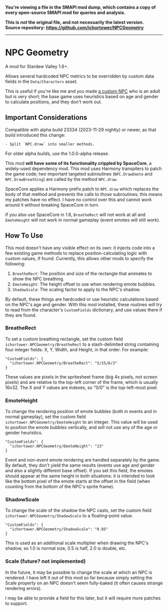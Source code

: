 **You're viewing a file in the SMAPI mod dump, which contains a copy of every open-source SMAPI mod
for queries and analysis.**

**This is _not_ the original file, and not necessarily the latest version.**  
**Source repository: https://github.com/ichortower/NPCGeometry**

----

# NPC Geometry

A mod for Stardew Valley 1.6+.

Allows several hardcoded NPC metrics to be overridden by custom data fields in
the `Data/Characters` asset.

This is useful if you're like me and you made [a custom
NPC](https://github.com/ichortower/HatMouseLacey) who is an adult but is very
short; the base game uses heuristics based on age and gender to calculate
positions, and they don't work out.

## Important Considerations

Compatible with alpha build 23334 (2023-11-29 nightly) or newer, as that build
introduced this change:

    - Split `NPC.draw` into smaller methods.

For older alpha builds, use the 1.0.0-alpha release.

This mod **will have some of its functionality crippled by SpaceCore**, a
widely-used dependency mod. This mod uses Harmony transpilers to patch the game
code; two important targeted subroutines (`NPC.DrawEmote` and
`NPC.DrawBreathing`) are called by the method `NPC.draw`.

SpaceCore applies a Harmony prefix patch to `NPC.draw` which replaces the body
of that method and prevents the calls to those subroutines; this means my
patches have no effect. I have no control over this and cannot work around it
without breaking SpaceCore in turn.

If you also use SpaceCore in 1.6, `BreatheRect` will not work at all and
`EmoteHeight` will not work in normal gameplay (event emotes will still work).

## How To Use

This mod doesn't have any visible effect on its own: it injects code into a few
existing game methods to replace position-calculating logic with custom values,
if found. Currently, this allows other mods to specify the following:

1. `BreatheRect`: The position and size of the rectangle that animates to show
    the NPC breathing.
2. `EmoteHeight`: The height offset to use when rendering emote bubbles.
3. `ShadowScale`: The scaling factor to apply to the NPC's shadow.

By default, these things are hardcoded or use heuristic calculations based on
the NPC's age and gender. With this mod installed, these routines will try to
read from the character's `CustomFields` dictionary, and use values there if
they are found.

### BreatheRect

To set a custom breathing rectangle, set the custom field
`ichortower.NPCGeometry/BreatheRect` to a slash-delimited string containing
four integer fields: X, Y, Width, and Height, in that order. For example:

    "CustomFields": {
      "ichortower.NPCGeometry/BreatheRect": "5/25/6/3"
    }

These values are pixels in the spritesheet frame (big 4x pixels, not screen
pixels) and are relative to the top-left corner of the frame, which is usually
16x32.  The X and Y values are indexes, so "0/0" is the top-left-most pixel.

### EmoteHeight

To change the rendering position of emote bubbles (both in events and in normal
gameplay), set the custom field `ichortower.NPCGeometry/EmoteHeight` to an
integer. This value will be used to position the emote bubbles vertically, and
will not use any of the age or gender heuristics.

    "CustomFields": {
      "ichortower.NPCGeometry/EmoteHeight": "23"
    }

Event and non-event emote rendering are handled separately by the game. By
default, they don't yield the same results (events use age and gender and also
a slightly different base offset). If you set this field, the emotes should
appear at the same height in both situations: it is intended to look like the
bottom pixel of the emote starts at the offset in the field (when counting from
the bottom of the NPC's sprite frame).

### ShadowScale

To change the scale of the shadow the NPC casts, set the custom field
`ichortower.NPCGeometry/ShadowScale` to a floating-point value.

    "CustomFields": {
      "ichortower.NPCGeometry/ShadowScale": "0.85"
    }

This is used as an additional scale multiplier when drawing the NPC's shadow,
so 1.0 is normal size, 0.5 is half, 2.0 is double, etc.

### Scale (future? not implemented)

In the future, it may be possible to change the scale at which an NPC is
rendered. I have left it out of this mod so far because simply setting the
Scale property on an NPC doesn't seem fully-baked (it often causes strange
rendering errors).

I may be able to provide a field for this later, but it will require more
patches to support.

